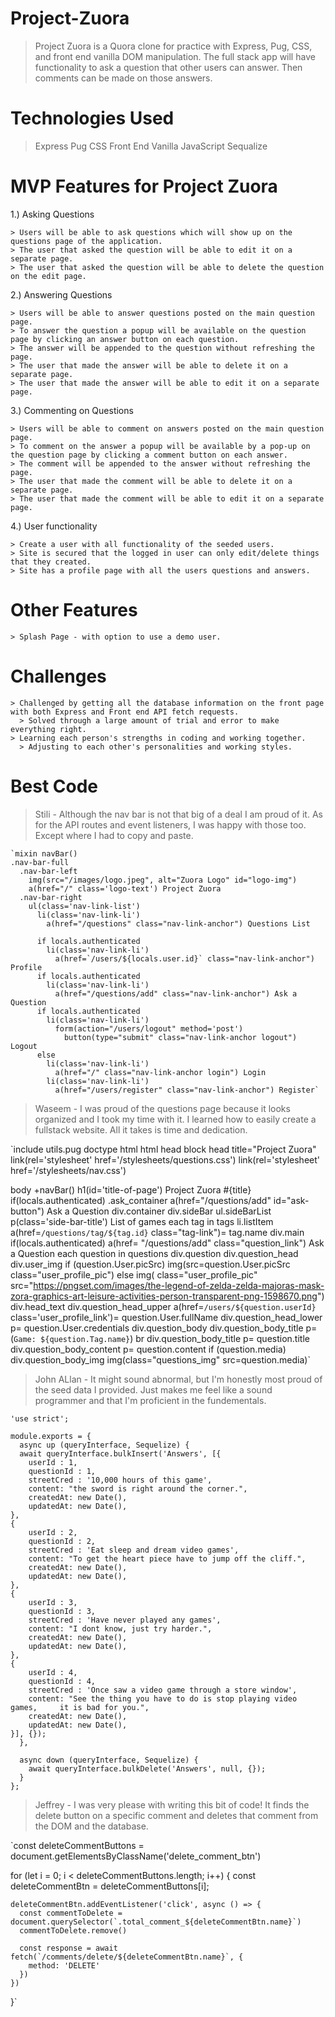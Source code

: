 # Project-Zuora
  > Project Zuora is a Quora clone for practice with Express, Pug, CSS, and front end vanilla DOM manipulation. The full stack app will have functionality to ask a question that other users can answer.  Then comments can be made on those answers.

# Technologies Used
  > Express
  > Pug
  > CSS
  > Front End Vanilla JavaScript
  > Sequalize

# MVP Features for Project Zuora
  1.) Asking Questions

    > Users will be able to ask questions which will show up on the questions page of the application.
    > The user that asked the question will be able to edit it on a separate page.
    > The user that asked the question will be able to delete the question on the edit page.

  2.) Answering Questions

    > Users will be able to answer questions posted on the main question page.
    > To answer the question a popup will be available on the question page by clicking an answer button on each question.
    > The answer will be appended to the question without refreshing the page.
    > The user that made the answer will be able to delete it on a separate page.
    > The user that made the answer will be able to edit it on a separate page.

   3.) Commenting on Questions

    > Users will be able to comment on answers posted on the main question page.
    > To comment on the answer a popup will be available by a pop-up on the question page by clicking a comment button on each answer.
    > The comment will be appended to the answer without refreshing the page.
    > The user that made the comment will be able to delete it on a separate page.
    > The user that made the comment will be able to edit it on a separate page.

   4.) User functionality

    > Create a user with all functionality of the seeded users.
    > Site is secured that the logged in user can only edit/delete things that they created.
    > Site has a profile page with all the users questions and answers.

# Other Features

    > Splash Page - with option to use a demo user.

# Challenges
    > Challenged by getting all the database information on the front page with both Express and Front end API fetch requests.
      > Solved through a large amount of trial and error to make everything right.
    > Learning each person's strengths in coding and working together.
      > Adjusting to each other's personalities and working styles.

# Best Code
  > Stili - Although the nav bar is not that big of a deal I am proud of it.  As for the API routes and event listeners, I was happy with those too. Except where I had to copy and paste.

    `mixin navBar()
    .nav-bar-full
      .nav-bar-left
        img(src="/images/logo.jpeg", alt="Zuora Logo" id="logo-img")
        a(href="/" class='logo-text') Project Zuora
      .nav-bar-right
        ul(class='nav-link-list')
          li(class='nav-link-li')
            a(href="/questions" class="nav-link-anchor") Questions List

          if locals.authenticated
            li(class='nav-link-li')
              a(href=`/users/${locals.user.id}` class="nav-link-anchor") Profile
          if locals.authenticated
            li(class='nav-link-li')
              a(href="/questions/add" class="nav-link-anchor") Ask a Question
          if locals.authenticated
            li(class='nav-link-li')
              form(action="/users/logout" method='post')
                button(type="submit" class="nav-link-anchor logout") Logout
          else
            li(class='nav-link-li')
              a(href="/" class="nav-link-anchor login") Login
            li(class='nav-link-li')
              a(href="/users/register" class="nav-link-anchor") Register`

  > Waseem - I was proud of the questions page because it looks organized and I took my time with it. I learned how to easily create a fullstack website. All it takes is time and dedication.

`include utils.pug
doctype html
html
  head
      block head
        title="Project Zuora"
        link(rel='stylesheet' href='/stylesheets/questions.css')
        link(rel='stylesheet' href='/stylesheets/nav.css')

  body
    +navBar()
    h1(id='title-of-page') Project Zuora #{title}
    if(locals.authenticated)
      .ask_container
        a(href="/questions/add" id="ask-button") Ask a Question
    div.container
      div.sideBar
        ul.sideBarList
          p(class='side-bar-title') List of games
          each tag in tags
            li.listItem
              a(href=`/questions/tag/${tag.id}` class="tag-link")= tag.name
      div.main
        if(locals.authenticated)
          a(href= "/questions/add" class="question_link") Ask a Question
        each question in questions
          div.question
            div.question_head
              div.user_img
                if (question.User.picSrc)
                  img(src=question.User.picSrc class="user_profile_pic")
                else
                  img( class="user_profile_pic" src="https://pngset.com/images/the-legend-of-zelda-zelda-majoras-mask-zora-graphics-art-leisure-activities-person-transparent-png-1598670.png")
              div.head_text
                div.question_head_upper
                  a(href=`/users/${question.userId}` class='user_profile_link')= question.User.fullName
                div.question_head_lower
                  p= question.User.credentials
            div.question_body
              div.question_body_title
                p= (`Game: ${question.Tag.name}`)
                br
              div.question_body_title
                p= question.title
              div.question_body_content
                p= question.content
              if (question.media)
                div.question_body_img
                  img(class="questions_img" src=question.media)`

              
              
  > John ALlan - It might sound abnormal, but I'm honestly most proud of the seed data I provided. Just makes me feel like a sound programmer and that I'm proficient in the fundementals.

    'use strict';

    module.exports = {
      async up (queryInterface, Sequelize) {
      await queryInterface.bulkInsert('Answers', [{
        userId : 1,
        questionId : 1,
        streetCred : '10,000 hours of this game',
        content: "the sword is right around the corner.",
        createdAt: new Date(),
        updatedAt: new Date(),
    },
    {
        userId : 2,
        questionId : 2,
        streetCred : 'Eat sleep and dream video games',
        content: "To get the heart piece have to jump off the cliff.",
        createdAt: new Date(),
        updatedAt: new Date(),
    },
    {
        userId : 3,
        questionId : 3,
        streetCred : 'Have never played any games',
        content: "I dont know, just try harder.",
        createdAt: new Date(),
        updatedAt: new Date(),
    },
    {
        userId : 4,
        questionId : 4,
        streetCred : 'Once saw a video game through a store window',
        content: "See the thing you have to do is stop playing video games,     it is bad for you.",
        createdAt: new Date(),
        updatedAt: new Date(),
    }], {});
      },

      async down (queryInterface, Sequelize) {
        await queryInterface.bulkDelete('Answers', null, {});
      }
    };
    
    
> Jeffrey - I was very please with writing this bit of code! It finds the delete button on a specific comment and deletes that comment from the DOM and the database.

`const deleteCommentButtons = document.getElementsByClassName('delete_comment_btn')

  for (let i = 0; i < deleteCommentButtons.length; i++) {
    const deleteCommentBtn = deleteCommentButtons[i];

    deleteCommentBtn.addEventListener('click', async () => {
      const commentToDelete = document.querySelector(`.total_comment_${deleteCommentBtn.name}`)
      commentToDelete.remove()

      const response = await fetch(`/comments/delete/${deleteCommentBtn.name}`, {
        method: 'DELETE'
      })
    })
}`

